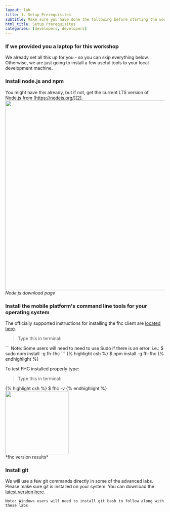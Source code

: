 ```yaml
---
layout: lab
title: 1. Setup Prerequisites
subtitle: Make sure you have done the following before starting the workshop labs
html_title: Setup Prerequisites
categories: [developers, developers]
---
```



### If we provided you a laptop for this workshop
We already set all this up for you - so you can skip everything below.  Otherwise, we are just going to install a few useful tools to your local development machine.


### Install node.js and npm
You might have this already, but if not, get the current LTS version of Node.js from [https://nodejs.org/][2].
<img src="{{ site.baseurl }}/www/4.2/default/screenshots/rhmap-node-download.png" width="600"/><br/>
*Node.js download page*


### Install the mobile platform's command line tools for your operating system
The officially supported instructions for installing the fhc client are [located here][1].  

<blockquote>
<i class="fa fa-terminal"></i> Type this in terminal:
</blockquote>
```
Note: Some users will need to need to use Sudo if there is an error. i.e.:
$ sudo npm install -g fh-fhc
```
{% highlight csh %}
$ npm install -g fh-fhc
{% endhighlight %}

To test FHC installed properly type:
<blockquote>
<i class="fa fa-terminal"></i> Type this in terminal:
</blockquote>
{% highlight csh %}
$ fhc -v
{% endhighlight %}
<img src="{{ site.baseurl }}/www/4.2/default/screenshots/rhmap-fhc-version.png" width="200"/><br/>
*fhc version results*

### Install git
We will use a few git commands directly in some of the advanced labs.  Please make sure git is installed on your system.  You can download the [latest version here][4].
```
Note: Windows users will need to install git bash to follow along with these labs
```

[1]: http://docs.feedhenry.com/v3/dev_tools/local/install.html
[2]: https://nodejs.org/en/download/
[3]: http://brew.sh/
[4]: http://git-scm.com/downloads
[5]: https://github.com/join?source=header-home
